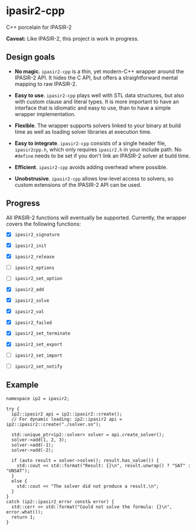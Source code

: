# ipasir2-cpp

C++ porcelain for IPASIR-2


**Caveat:** Like IPASIR-2, this project is work in progress.



## Design goals

- **No magic**. `ipasir2-cpp` is a thin, yet modern-C++ wrapper around the IPASIR-2 API. It hides the C API, but offers a straightforward mental mapping to raw IPASIR-2.

- **Easy to use**. `ipasir2-cpp` plays well with STL data structures, but also with custom clause and literal types. It
is more important to have an interface that is idiomatic and easy to use, than to have a simple wrapper implementation.

- **Flexible**. The wrapper supports solvers linked to your binary at build time as well as loading solver libraries at execution time.

- **Easy to integrate**. `ipasir2-cpp` consists of a single header file, `ipasir2cpp.h`, which only requires `ipasir2.h` in your include path. No `#define` needs to be set if you don't link an IPASIR-2 solver at build time.

- **Efficient**. `ipasir2-cpp` avoids adding overhead where possible.

- **Unobstrusive**. `ipasir2-cpp` allows low-level access to solvers, so custom extensions of the IPASIR-2 API can be used.



## Progress

All IPASIR-2 functions will eventually be supported. Currently, the wrapper covers the
following functions:

 - [x] `ipasir2_signature`
 - [x] `ipasir2_init`
 - [x] `ipasir2_release`
 - [ ] `ipasir2_options`
 - [ ] `ipasir2_set_option`
 - [x] `ipasir2_add`
 - [x] `ipasir2_solve`
 - [x] `ipasir2_val`
 - [x] `ipasir2_failed`
 - [x] `ipasir2_set_terminate`
 - [x] `ipasir2_set_export`
 - [ ] `ipasir2_set_import`
 - [ ] `ipasir2_set_notify`



## Example

```
namespace ip2 = ipasir2;

try {
  ip2::ipasir2 api = ip2::ipasir2::create();
  // For dynamic loading: ip2::ipasir2 api = ip2::ipasir2::create("./solver.so");

  std::unique_ptr<ip2::solver> solver = api.create_solver();
  solver->add(1, 2, 3);
  solver->add(-1);
  solver->add(-2);

  if (auto result = solver->solve(); result.has_value()) {
    std::cout << std::format("Result: {}\n", result.unwrap() ? "SAT" : "UNSAT");
  }
  else {
    std::cout << "The solver did not produce a result.\n";
  }
}
catch (ip2::ipasir2_error const& error) {
  std::cerr << std::format("Could not solve the formula: {}\n", error.what());
  return 1;
}
```

